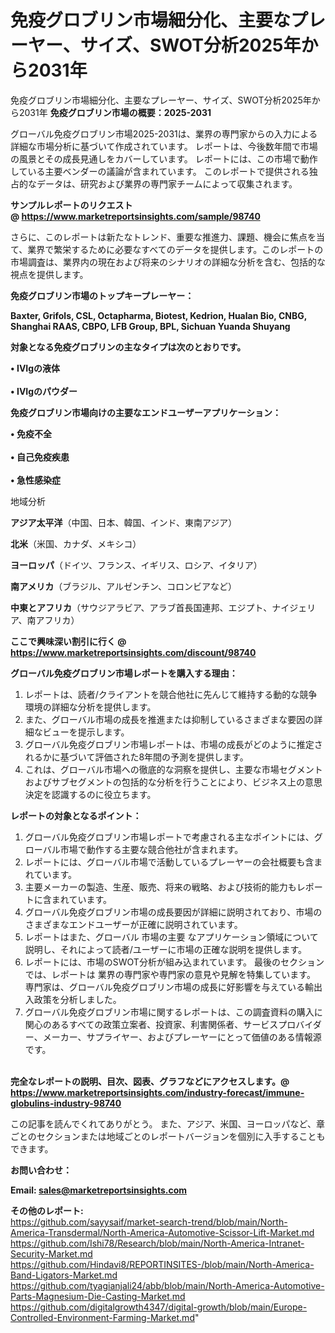 # 免疫グロブリン市場細分化、主要なプレーヤー、サイズ、SWOT分析2025年から2031年
 免疫グロブリン市場細分化、主要なプレーヤー、サイズ、SWOT分析2025年から2031年
<strong><b>免疫グロブリン市場の概要：2025-2031</b></strong>

グローバル免疫グロブリン市場2025-2031は、業界の専門家からの入力による詳細な市場分析に基づいて作成されています。 レポートは、今後数年間で市場の風景とその成長見通しをカバーしています。 レポートには、この市場で動作している主要ベンダーの議論が含まれています。 このレポートで提供される独占的なデータは、研究および業界の専門家チームによって収集されます。

<strong>サンプルレポートのリクエスト @ <a href=https://www.marketreportsinsights.com/sample/98740>https://www.marketreportsinsights.com/sample/98740</a></strong>

さらに、このレポートは新たなトレンド、重要な推進力、課題、機会に焦点を当て、業界で繁栄するために必要なすべてのデータを提供します。このレポートの市場調査は、業界内の現在および将来のシナリオの詳細な分析を含む、包括的な視点を提供します。

<strong>免疫グロブリン市場のトップキープレーヤー：</strong>

<strong>Baxter, Grifols, CSL, Octapharma, Biotest, Kedrion, Hualan Bio, CNBG, Shanghai RAAS, CBPO, LFB Group, BPL, Sichuan Yuanda Shuyang</strong>

<strong><b>対象となる免疫グロブリンの主なタイプは次のとおりです。</b></strong>

<strong>• IVIgの液体<br><br>• IVIgのパウダー</strong>

<strong><b>免疫グロブリン市場向けの主要なエンドユーザーアプリケーション：</b></strong>

<strong>• 免疫不全<br><br>• 自己免疫疾患<br><br>• 急性感染症</strong>

 地域分析

<strong><b>アジア太平洋</b></strong>（中国、日本、韓国、インド、東南アジア）

<strong><b>北米</b></strong>（米国、カナダ、メキシコ）

<strong><b>ヨーロッパ</b></strong>（ドイツ、フランス、イギリス、ロシア、イタリア）

<strong><b>南アメリカ</b></strong>（ブラジル、アルゼンチン、コロンビアなど）

<strong><b>中東とアフリカ</b></strong>（サウジアラビア、アラブ首長国連邦、エジプト、ナイジェリア、南アフリカ）

<strong>ここで興味深い割引に行く @ <a href=https://www.marketreportsinsights.com/discount/98740>https://www.marketreportsinsights.com/discount/98740</a></strong>

<strong><b>グローバル免疫グロブリン市場レポートを購入する理由：</b></strong>
<ol>
  <li>レポートは、読者/クライアントを競合他社に先んじて維持する動的な競争環境の詳細な分析を提供します。</li>
  <li>また、グローバル市場の成長を推進または抑制しているさまざまな要因の詳細なビューを提示します。</li>
  <li>グローバル免疫グロブリン市場レポートは、市場の成長がどのように推定されるかに基づいて評価された8年間の予測を提供します。</li>
  <li>これは、グローバル市場への徹底的な洞察を提供し、主要な市場セグメントおよびサブセグメントの包括的な分析を行うことにより、ビジネス上の意思決定を認識するのに役立ちます。</li>
</ol>
<strong><b>レポートの対象となるポイント：</b></strong>
<ol>
  <li>グローバル免疫グロブリン市場レポートで考慮される主なポイントには、グローバル市場で動作する主要な競合他社が含まれます。</li>
  <li>レポートには、グローバル市場で活動しているプレーヤーの会社概要も含まれています。</li>
  <li>主要メーカーの製造、生産、販売、将来の戦略、および技術的能力もレポートに含まれています。</li>
  <li>グローバル免疫グロブリン市場の成長要因が詳細に説明されており、市場のさまざまなエンドユーザーが正確に説明されています。</li>
  <li>レポートはまた、グローバル 市場の主要 なアプリケーション領域について説明し、それによって読者/ユーザーに市場の正確な説明を提供します。</li>
  <li>レポートには、市場のSWOT分析が組み込まれています。 最後のセクションでは、レポートは 業界の専門家や専門家の意見や見解を特集しています。 専門家は、グローバル免疫グロブリン市場の成長に好影響を与えている輸出入政策を分析しました。</li>
  <li>グローバル免疫グロブリン市場に関するレポートは、この調査資料の購入に関心のあるすべての政策立案者、投資家、利害関係者、サービスプロバイダー、メーカー、サプライヤー、およびプレーヤーにとって価値のある情報源です。</li>
</ol><br>
<strong>完全なレポートの説明、目次、図表、グラフなどにアクセスします。@ <a href=https://www.marketreportsinsights.com/industry-forecast/immune-globulins-industry-98740>https://www.marketreportsinsights.com/industry-forecast/immune-globulins-industry-98740</a></strong>

この記事を読んでくれてありがとう。 また、アジア、米国、ヨーロッパなど、章ごとのセクションまたは地域ごとのレポートバージョンを個別に入手することもできます。

<strong><b>お問い合わせ：</b></strong>

<strong>Email: </strong><a href=mailto:sales@marketreportsinsights.com><strong>sales@marketreportsinsights.com</strong></a>

<strong>その他のレポート:</strong>
<br>
<a href=https://github.com/sayysaif/market-search-trend/blob/main/North-America-Transdermal/North-America-Automotive-Scissor-Lift-Market.md>https://github.com/sayysaif/market-search-trend/blob/main/North-America-Transdermal/North-America-Automotive-Scissor-Lift-Market.md</a>
<br>
<a href=https://github.com/Ishi78/Research/blob/main/North-America-Intranet-Security-Market.md>https://github.com/Ishi78/Research/blob/main/North-America-Intranet-Security-Market.md</a>
<br>
<a href=https://github.com/Hindavi8/REPORTINSITES-/blob/main/North-America-Band-Ligators-Market.md>https://github.com/Hindavi8/REPORTINSITES-/blob/main/North-America-Band-Ligators-Market.md</a>
<br>
<a href=https://github.com/tyagianjali24/abb/blob/main/North-America-Automotive-Parts-Magnesium-Die-Casting-Market.md>https://github.com/tyagianjali24/abb/blob/main/North-America-Automotive-Parts-Magnesium-Die-Casting-Market.md</a>
<br>
<a href=https://github.com/digitalgrowth4347/digital-growth/blob/main/Europe-Controlled-Environment-Farming-Market.md>https://github.com/digitalgrowth4347/digital-growth/blob/main/Europe-Controlled-Environment-Farming-Market.md</a>"
